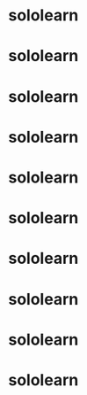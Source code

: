 # sololearn
# sololearn
# sololearn
# sololearn
# sololearn
# sololearn
# sololearn
# sololearn
# sololearn
# sololearn
